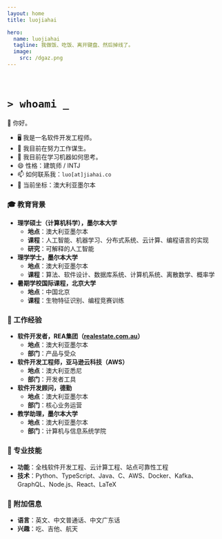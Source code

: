 ```yaml
---
layout: home
title: luojiahai

hero:
  name: luojiahai
  tagline: 我做饭、吃饭、离开键盘、然后掉线了。
  image:
    src: /dgaz.png
---
```


<br/>

# `> whoami _`

👋 你好。

- 🖥️ 我是一名软件开发工程师。
- 🔭 我目前在努力工作谋生。
- 🌱 我目前在学习机器如何思考。
- 😄 性格：建筑师 / INTJ
- 📫 如何联系我：`luo[at]jiahai.co`
- 📍 当前坐标：澳大利亚墨尔本

### 🎓 教育背景

- **理学硕士（计算机科学），墨尔本大学**
  - **地点**：澳大利亚墨尔本
  - **课程**：人工智能、机器学习、分布式系统、云计算、编程语言的实现
  - **研究**：可解释的人工智能
- **理学学士，墨尔本大学**
  - **地点**：澳大利亚墨尔本
  - **课程**：算法、软件设计、数据库系统、计算机系统、离散数学、概率学
- **暑期学校国际课程，北京大学**
  - **地点**：中国北京
  - **课程**：生物特征识别、编程竞赛训练

### 🏢 工作经验

- **软件开发者，REA集团（[realestate.com.au](https://realestate.com.au/)）**
  - **地点**：澳大利亚墨尔本
  - **部门**：产品与受众
- **软件开发工程师，亚马逊云科技（AWS）**
  - **地点**：澳大利亚悉尼
  - **部门**：开发者工具
- **软件开发顾问，德勤**
  - **地点**：澳大利亚墨尔本
  - **部门**：核心业务运营
- **教学助理，墨尔本大学**
  - **地点**：澳大利亚墨尔本
  - **部门**：计算机与信息系统学院

### 🚀 专业技能

- **功能**：全栈软件开发工程、云计算工程、站点可靠性工程
- **技术**：Python、TypeScript、Java、C、AWS、Docker、Kafka、GraphQL、Node.js、React、LaTeX

### 🥔 附加信息

- **语言**：英文、中文普通话、中文广东话
- **兴趣**：吃、吉他、航天
